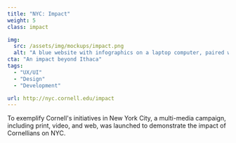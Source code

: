 ```yaml
---
title: "NYC: Impact"
weight: 5
class: impact

img: 
  src: /assets/img/mockups/impact.png
  alt: "A blue website with infographics on a laptop computer, paired with a red website on a mobile device that reads 'Impacting NYC'"
cta: "An impact beyond Ithaca"
tags:
  - "UX/UI"
  - "Design"
  - "Development"

url: http://nyc.cornell.edu/impact
---
```


To exemplify Cornell's initiatives in New York City, a multi-media campaign, including print, video, and web, was launched to demonstrate the impact of Cornellians on NYC.

<!--break-->